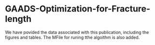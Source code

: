 # GAADS-Optimization-for-Fracture-length
We have povided the data associated with this publication, including the figures and tables.
The MFile for runing tthe algoithm is also added.
